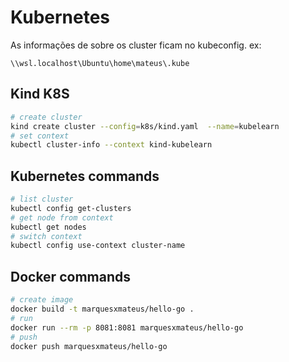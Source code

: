 # Kubernetes 

As informações de sobre os cluster ficam no kubeconfig. ex: 
```
\\wsl.localhost\Ubuntu\home\mateus\.kube
```

## Kind K8S
```bash
# create cluster 
kind create cluster --config=k8s/kind.yaml  --name=kubelearn   
# set context
kubectl cluster-info --context kind-kubelearn
```
## Kubernetes commands
```bash
# list cluster 
kubectl config get-clusters
# get node from context
kubectl get nodes 
# switch context
kubectl config use-context cluster-name
```

## Docker commands 
```bash
# create image
docker build -t marquesxmateus/hello-go .
# run 
docker run --rm -p 8081:8081 marquesxmateus/hello-go
# push 
docker push marquesxmateus/hello-go
```